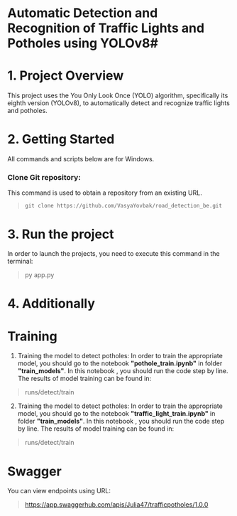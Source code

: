 # Automatic Detection and Recognition of Traffic Lights and Potholes using YOLOv8# 
# 1. Project Overview
This project uses the You Only Look Once (YOLO) algorithm, specifically its eighth version (YOLOv8), to automatically detect and recognize traffic lights and potholes.
# 2. Getting Started
All commands and scripts below are for Windows.
### Clone Git repository:
This command is used to obtain a repository from an existing URL.
>     git clone https://github.com/VasyaYovbak/road_detection_be.git
# 3. Run the project
In order to launch the projects, you need to execute this command in the terminal:
 >    py app.py 
# 4. Additionally
# Training
1. Training the model to detect potholes:
In order to train the appropriate model, you should go to the notebook **"pothole_train.ipynb"** in folder **"train_models"**.  In this notebook , you should run the code step by line. 
The results of model training can be found in:
 >    runs/detect/train
2. Training the model to detect potholes:
In order to train the appropriate model, you should go to the notebook **"traffic_light_train.ipynb"** in folder **"train_models"**.  In this notebook , you should run the code step by line. 
The results of model training can be found in:
>  runs/detect/train
# Swagger
You can view endpoints using URL: 
> https://app.swaggerhub.com/apis/Julia47/trafficpotholes/1.0.0
